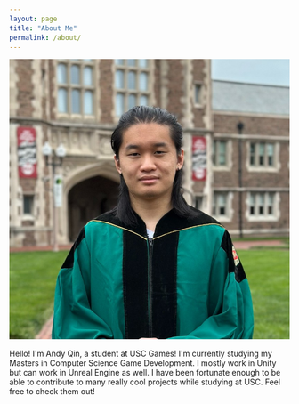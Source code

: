 ```yaml
---
layout: page
title: "About Me"
permalink: /about/
---
```


![Picture 1](/assets/profilepicture.jpg)

Hello! I'm Andy Qin, a student at USC Games! I'm currently studying my Masters in Computer Science Game Development. I mostly work in Unity but can work in Unreal Engine as well. I have been fortunate enough to be able to contribute to many really cool projects while studying at USC. Feel free to check them out!